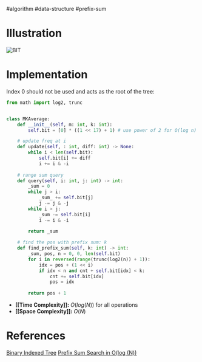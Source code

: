 #algorithm #data-structure #prefix-sum

# Illustration

![BIT](https://codeforces.com/predownloaded/13/45/1345c040329da04363d61ef44be495950fc9ac55.gif)

# Implementation
Index 0 should not be used and acts as the root of the tree:
```python
from math import log2, trunc


class MKAverage:
	def __init__(self, m: int, k: int):
        self.bit = [0] * ((1 << 17) + 1) # use power of 2 for O(log n) find_kth_smallest

	# update freq at i
    def update(self, : int, diff: int) -> None:
        while i < len(self.bit):
            self.bit[i] += diff
            i += i & -i
			   
	# range sum query
    def query(self, i: int, j: int) -> int:
        _sum = 0
        while j > i:
            _sum_ += self.bit[j]
            j -= j & -j
        while i > j:
            _sum -= self.bit[i]
            i -= i & -i
        
        return _sum

	# find the pos with prefix sum: k
    def find_prefix_sum(self, k: int) -> int:
        _sum, pos, n = 0, 0, len(self.bit)
        for i in reversed(range(trunc(log2(n)) + 1)):
            idx = pos + (1 << i)
            if idx < n and cnt + self.bit[idx] < k:
                cnt += self.bit[idx]
                pos = idx
            
        return pos + 1
```

- **[[Time Complexity]]:** $O(log(N))$ for all operations
- **[[Space Complexity]]:** $O(N)$


# References
[Binary Indexed Tree](https://www.topcoder.com/thrive/articles/Binary%20Indexed%20Trees)
[Prefix Sum Search in O(log (N))](https://codeforces.com/blog/entry/61364)